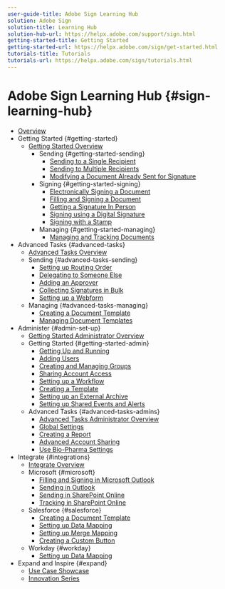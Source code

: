 ```yaml
---
user-guide-title: Adobe Sign Learning Hub
solution: Adobe Sign
solution-title: Learning Hub
solution-hub-url: https://helpx.adobe.com/support/sign.html
getting-started-title: Getting Started
getting-started-url: https://helpx.adobe.com/sign/get-started.html
tutorials-title: Tutorials
tutorials-url: https://helpx.adobe.com/sign/tutorials.html
---
```


# Adobe Sign Learning Hub {#sign-learning-hub}

+ [Overview](overview.md)
+ Getting Started {#getting-started}
  + [Getting Started Overview](beginner-users-overview.md)
    + Sending {#getting-started-sending}
      + [Sending to a Single Recipient](sign-beginner-tutorials/send-to-single-recipient.md)
      + [Sending to Multiple Recipients](sign-beginner-tutorials/send-to-multiple-recipients.md)
      + [Modifying a Document Already Sent for Signature](sign-beginner-tutorials/modify-in-flight.md)
    + Signing {#getting-started-signing}
      + [Electronically Signing a Document](sign-beginner-tutorials/electronically-sign-a-document.md)
      + [Filling and Signing a Document](sign-beginner-tutorials/fill-and-sign.md)
      + [Getting a Signature In Person](sign-beginner-tutorials/sign-in-person.md)
      + [Signing using a Digital Signature](sign-beginner-tutorials/sign-with-a-digital-signature.md)
      + [Signing with a Stamp](sign-beginner-tutorials/sign-with-a-stamp.md)
    + Managing {#getting-started-managing}
      + [Managing and Tracking Documents](sign-beginner-tutorials/manage-and-track.md)
+ Advanced Tasks {#advanced-tasks}
  + [Advanced Tasks Overview](advanced-users-overview.md)
  + Sending {#advanced-tasks-sending}
    + [Setting up Routing Order](sign-advanced-users/setting-up-routing.md)
    + [Delegating to Someone Else](sign-advanced-users/delegate-signature.md)
    + [Adding an Approver](sign-advanced-users/add-an-approver.md)
    + [Collecting Signatures in Bulk](sign-advanced-users/megasign.md)
    + [Setting up a Webform](sign-advanced-users/webform.md)
  + Managing {#advanced-tasks-managing}
    + [Creating a Document Template](sign-advanced-users/create-a-template.md)
    + [Managing Document Templates](sign-advanced-users/edit-a-template.md)
+ Administer {#admin-set-up}
  + [Getting Started Administrator Overview](intro-admin-overview.md)
  + Getting Started {#getting-started-admin}
    + [Getting Up and Running](up-and-running-admin.md)
    + [Adding Users](add-users-to-your-account.md)
    + [Creating and Managing Groups](create-and-manage-groups.md)
    + [Sharing Account Access](share-account-access.md)
    + [Setting up a Workflow](building-a-custom-workflow.md)
    + [Creating a Template](create-an-agreement-template.md)
    + [Setting up an External Archive](set-up-your-external-archive.md)
    + [Setting up Shared Events and Alerts](set-up-shared-events-and-alert.md)
  + Advanced Tasks {#advanced-tasks-admins}
    + [Advanced Tasks Administrator Overview](advanced-admin-overview.md)
    + [Global Settings](learn-about-global-settings.md)
    + [Creating a Report](create-a-report.md)
    + [Advanced Account Sharing](advanced-account-sharing.md)
    + [Use Bio-Pharma Settings](use-bio-pharma-settings.md)
+ Integrate {#integrations}
  + [Integrate Overview](integrations-overview.md)
  + Microsoft {#microsoft}
    + [Filling and Signing in Microsoft Outlook](fill-and-sign-doc-microsoft-outlook.md)
    + [Sending in Outlook](send-for-signature-with-outlook.md)
    + [Sending in SharePoint Online](send-for-signature-with-sharepoint-online.md)
    + [Tracking in SharePoint Online](track-an-agreement-with-sharepoint-online.md)
  + Salesforce {#salesforce}
    + [Creating a Document Template](create-an-agreement-template-with-salesforce.md)
    + [Setting up Data Mapping](set-up-data-mapping.md)
    + [Setting up Merge Mapping](set-up-merging-map.md)
    + [Creating a Custom Button](create-a-custom-button.md)
  + Workday {#workday}
    + [Setting up Data Mapping](workday.md)
+ Expand and Inspire {#expand}
  + [Use Case Showcase](use-case-showcase.md)
  + [Innovation Series](innovation-series.md)




